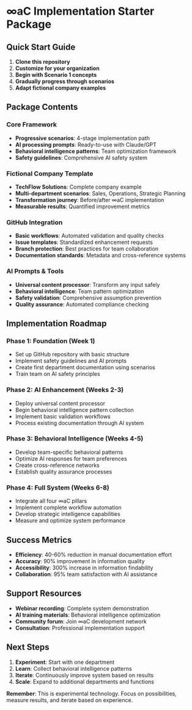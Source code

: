 # ∞aC Implementation Starter Package

## Quick Start Guide
1. **Clone this repository**
2. **Customize for your organization**
3. **Begin with Scenario 1 concepts**
4. **Gradually progress through scenarios**
5. **Adapt fictional company examples**

## Package Contents

### Core Framework
- **Progressive scenarios**: 4-stage implementation path
- **AI processing prompts**: Ready-to-use with Claude/GPT
- **Behavioral intelligence patterns**: Team optimization framework
- **Safety guidelines**: Comprehensive AI safety system

### Fictional Company Template
- **TechFlow Solutions**: Complete company example
- **Multi-department scenarios**: Sales, Operations, Strategic Planning
- **Transformation journey**: Before/after ∞aC implementation
- **Measurable results**: Quantified improvement metrics

### GitHub Integration
- **Basic workflows**: Automated validation and quality checks
- **Issue templates**: Standardized enhancement requests
- **Branch protection**: Best practices for team collaboration
- **Documentation standards**: Metadata and cross-reference systems

### AI Prompts & Tools
- **Universal content processor**: Transform any input safely
- **Behavioral intelligence**: Team pattern optimization
- **Safety validation**: Comprehensive assumption prevention
- **Quality assurance**: Automated compliance checking

## Implementation Roadmap

### Phase 1: Foundation (Week 1)
- Set up GitHub repository with basic structure
- Implement safety guidelines and AI prompts
- Create first department documentation using scenarios
- Train team on AI safety principles

### Phase 2: AI Enhancement (Weeks 2-3)
- Deploy universal content processor
- Begin behavioral intelligence pattern collection
- Implement basic validation workflows
- Process existing documentation through AI system

### Phase 3: Behavioral Intelligence (Weeks 4-5)
- Develop team-specific behavioral patterns
- Optimize AI responses for team preferences
- Create cross-reference networks
- Establish quality assurance processes

### Phase 4: Full System (Weeks 6-8)
- Integrate all four ∞aC pillars
- Implement complete workflow automation
- Develop strategic intelligence capabilities
- Measure and optimize system performance

## Success Metrics
- **Efficiency**: 40-60% reduction in manual documentation effort
- **Accuracy**: 90% improvement in information quality
- **Accessibility**: 300% increase in information findability
- **Collaboration**: 95% team satisfaction with AI assistance

## Support Resources
- **Webinar recording**: Complete system demonstration
- **AI training materials**: Behavioral intelligence optimization
- **Community forum**: Join ∞aC development network
- **Consultation**: Professional implementation support

## Next Steps
1. **Experiment**: Start with one department
2. **Learn**: Collect behavioral intelligence patterns
3. **Iterate**: Continuously improve system based on results
4. **Scale**: Expand to additional departments and functions

**Remember**: This is experimental technology. Focus on possibilities, measure results, and iterate based on experience.